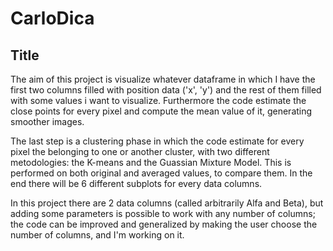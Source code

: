 # CarloDica
## Title

The aim of this project is visualize whatever dataframe in which I have the first two columns filled with position data ('x', 'y') and the rest of them filled with some values i want to visualize. Furthermore the code estimate the close points for every pixel and compute the mean value of it, generating smoother images.

The last step is a clustering phase in which the code estimate for every pixel the belonging to one or another cluster, with two different metodologies: the K-means and the Guassian Mixture Model. This is performed on both original and averaged values, to compare them.
In the end there will be 6 different subplots for every data columns.

In this project there are 2 data columns (called arbitrarily Alfa and Beta), but adding some parameters is possible to work with any number of columns; the code can be improved and generalized by making the user choose the number of columns, and I'm working on it.
